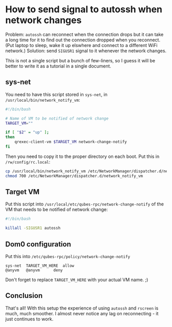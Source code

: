 # How to send signal to autossh when network changes

Problem: `autossh` can reconnect when the connection drops but it can take a long time for it to find out the connection dropped when you reconnect.
(Put laptop to sleep, wake it up elswhere and connect to a different WiFi network.)
Solution: send `SIGUSR1` signal to it whenever the network changes.

This is not a single script but a bunch of few-liners, so I guess it will be better to write it as a tutorial in a single document.

## sys-net

You need to have this script stored in `sys-net`, in `/usr/local/bin/network_notify_vm`:

```bash
#!/bin/bash

# Name of VM to be notified of network change
TARGET_VM=""

if [ "$2" = "up" ];
then
	qrexec-client-vm $TARGET_VM network-change-notify
fi

```

Then you need to copy it to the proper directory on each boot.
Put this in `/rw/config/rc.local`:

```bash
cp /usr/local/bin/network_notify_vm /etc/NetworkManager/dispatcher.d/network_notify_vm
chmod 700 /etc/NetworkManager/dispatcher.d/network_notify_vm
```

## Target VM

Put this script into `/usr/local/etc/qubes-rpc/network-change-notify` of the VM that needs to be notified of network change:

```bash
#!/bin/bash

killall -SIGUSR1 autossh
```

## Dom0 configuration

Put this into `/etc/qubes-rpc/policy/network-change-notify`

```
sys-net  TARGET_VM_HERE  allow
@anyvm   @anyvm      deny
```

Don't forget to replace `TARGET_VM_HERE` with your actual VM name. ;)

## Conclusion

That's all!
With this setup the experience of using `autossh` and `rscreen` is much, much smoother.
I almost never notice any lag on reconnecting - it just continues to work.
